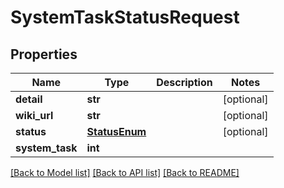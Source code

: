# SystemTaskStatusRequest


## Properties
Name | Type | Description | Notes
------------ | ------------- | ------------- | -------------
**detail** | **str** |  | [optional] 
**wiki_url** | **str** |  | [optional] 
**status** | [**StatusEnum**](StatusEnum.md) |  | [optional] 
**system_task** | **int** |  | 

[[Back to Model list]](../README.md#documentation-for-models) [[Back to API list]](../README.md#documentation-for-api-endpoints) [[Back to README]](../README.md)


